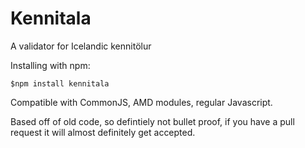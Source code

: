 # Kennitala
A validator for Icelandic kennitölur

Installing with npm:

    $npm install kennitala

Compatible with CommonJS, AMD modules, regular Javascript.

Based off of old code, so defintiely not bullet proof, if you have a pull request it will almost definitely get accepted.
